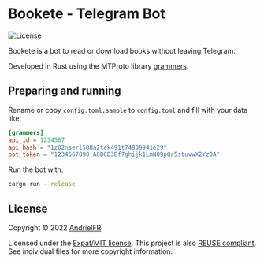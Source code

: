 <!--
  ~ Copyright (c) 2022 Andriel Ferreira <https://github.com/AndrielFR>
  ~ 
  ~ SPDX-License-Identifier: MIT
  -->

# Bookete - Telegram Bot

![License](https://img.shields.io/github/license/AndrielFR/Bookete)

Bookete is a bot to read or download books without leaving Telegram.

Developed in Rust using the MTProto library [grammers](https://github.com/Lonami/grammers).

## Preparing and running

Rename or copy `config.toml.sample` to `config.toml` and fill with your data like: <br>
```toml
[grammers]
api_id = 1234567
api_hash = "1z02nserl588a2tek491t74839941e29"
bot_token = "1234567890:A8BCD3Ef7ghijk1LmNO9pQr5stuvwX2Yz0A"
```

Run the bot with: <br>
```bash
cargo run --release
```

## License

Copyright © 2022 [AndrielFR](https://github.com/AndrielFR)

Licensed under the [Expat/MIT license](LICENSE).
This project is also [REUSE compliant](https://reuse.software/).
See individual files for more copyright information.
